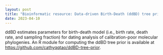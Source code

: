 ```yaml
---
layout: post
title: "Bioinformatic resource: Data-driven Birth-Death (ddBD) tree prior"
date: 2023-04-10
---
```

ddBD estimates parameters for birth-death model (i.e., birth rate, death rate, and sampling fraction) for dating analysis of calibration-poor molecular phylogenies. An R module for computing the ddBD tree prior is available at https://github.com/cathyqqtao/ddBD-tree-prior.
